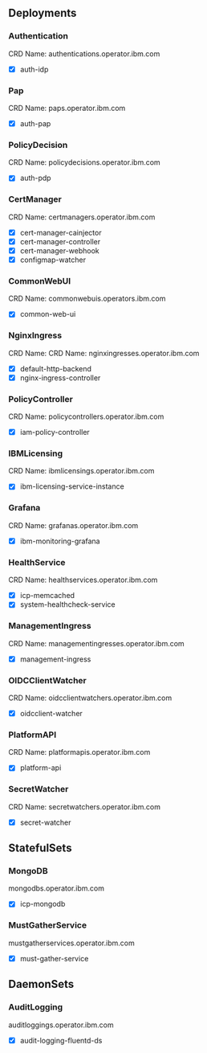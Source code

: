 ## Deployments

### Authentication

CRD Name: authentications.operator.ibm.com
- [x] auth-idp

### Pap

CRD Name: paps.operator.ibm.com
- [x] auth-pap

### PolicyDecision

CRD Name: policydecisions.operator.ibm.com
- [x] auth-pdp

### CertManager

CRD Name: certmanagers.operator.ibm.com
- [x] cert-manager-cainjector
- [x] cert-manager-controller
- [x] cert-manager-webhook
- [x] configmap-watcher

### CommonWebUI

CRD Name: commonwebuis.operators.ibm.com
- [x] common-web-ui

### NginxIngress

CRD Name: CRD Name: nginxingresses.operator.ibm.com
- [x] default-http-backend
- [x] nginx-ingress-controller

### PolicyController

CRD Name: policycontrollers.operator.ibm.com
- [x] iam-policy-controller

### IBMLicensing

CRD Name: ibmlicensings.operator.ibm.com
- [x] ibm-licensing-service-instance

### Grafana

CRD Name: grafanas.operator.ibm.com
- [x] ibm-monitoring-grafana

### HealthService

CRD Name: healthservices.operator.ibm.com
- [x] icp-memcached
- [x] system-healthcheck-service

### ManagementIngress

CRD Name: managementingresses.operator.ibm.com
- [x] management-ingress

### OIDCClientWatcher

CRD Name: oidcclientwatchers.operator.ibm.com
- [x] oidcclient-watcher

### PlatformAPI

CRD Name: platformapis.operator.ibm.com
- [x] platform-api

### SecretWatcher

CRD Name: secretwatchers.operator.ibm.com
- [x] secret-watcher

## StatefulSets

### MongoDB

mongodbs.operator.ibm.com
- [x] icp-mongodb

### MustGatherService

mustgatherservices.operator.ibm.com
- [x] must-gather-service

## DaemonSets

### AuditLogging

auditloggings.operator.ibm.com
- [x] audit-logging-fluentd-ds
